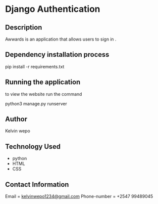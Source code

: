 
# Django Authentication

## Description

Awwards is an application that allows users to sign in .

## Dependency installation process

pip install -r requirements.txt

## Running the application
to view the website run the command

python3 manage.py runserver

## Author 
Kelvin wepo

## Technology Used
* python
* HTML
* CSS

## Contact Information
Email = kelvinwepo1234@gmail.com
Phone-number = +2547 99489045
